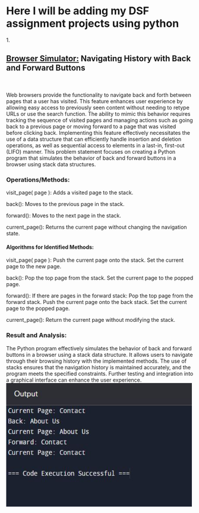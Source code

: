 <h1>Here I will be adding my DSF assignment projects using python</h1>
1. <h2><a href="Browser Simulator.py">Browser Simulator:</a> Navigating History with Back and Forward Buttons</h2>
<br>
<br>
Web browsers provide the functionality to navigate back and forth between pages that a user has visited. This feature enhances user experience by allowing easy access to previously seen content without needing to retype URLs or use the search function. The ability to mimic this behavior requires tracking the sequence of visited pages and managing actions such as going back to a previous page or moving forward to a page that was visited before clicking back. Implementing this feature effectively necessitates the use of a data structure that can efficiently handle insertion and deletion operations, as well as sequential access to elements in a last-in, first-out (LIFO) manner. This problem statement focuses on creating a Python program that simulates the behavior of back and forward buttons in a browser using stack data structures.


<h3>Operations/Methods:</h3>

visit_page( page ): Adds a visited page to the stack.

back(): Moves to the previous page in the stack.

forward(): Moves to the next page in the stack.

current_page(): Returns the current page without changing the navigation state.

 <h4>Algorithms for Identified Methods:</h4>

visit_page( page ): 
 Push the current page onto the stack.
 Set the current page to the new page.

back():
 Pop the top page from the stack.
 Set the current page to the popped page.

forward():
If there are pages in the forward stack:
Pop the top page from the forward stack.
Push the current page onto the back stack.
Set the current page to the popped page.

current_page():
 Return the current page without modifying the stack.

<h3>Result and Analysis:</h3>
The Python program effectively simulates the behavior of back and forward buttons in a browser using a stack data structure. It allows users to navigate through their browsing history with the implemented methods. The use of stacks ensures that the navigation history is maintained accurately, and the program meets the specified constraints. Further testing and integration into a graphical interface can enhance the user experience.


<img src="BrowserSimulatorOutput.JPG" width="500" height="333">

